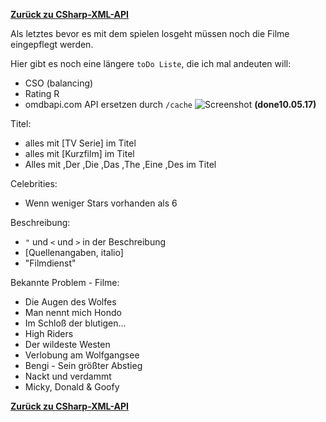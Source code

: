[__Zurück zu CSharp-XML-API__](https://github.com/DerDannyF/CSharp-XML-API)

Als letztes bevor es mit dem spielen losgeht müssen noch die Filme eingepflegt werden.

Hier gibt es noch eine längere `toDo Liste`, die ich mal andeuten will:
- CSO (balancing)
- Rating R
- omdbapi.com API ersetzen durch `/cache`  ![Screenshot](http://www.aya-forum.de/images/smilies/Haken.gif) __(done10.05.17)__

Titel: 
- alles mit [TV Serie] im Titel
- alles mit [Kurzfilm] im Titel
- Alles mit ,Der ,Die ,Das  ,The ,Eine ,Des im Titel

Celebrities:
- Wenn weniger Stars vorhanden als 6

Beschreibung:
- `"` und `<` und `>` in der Beschreibung
- [Quellenangaben, italio]
- "Filmdienst"

Bekannte Problem - Filme:
- Die Augen des Wolfes
- Man nennt mich Hondo
- Im Schloß der blutigen...
- High Riders
- Der wildeste Westen
- Verlobung am Wolfgangsee
- Bengi - Sein größter Abstieg
- Nackt und verdammt
- Micky, Donald & Goofy


[__Zurück zu CSharp-XML-API__](https://github.com/DerDannyF/CSharp-XML-API)
